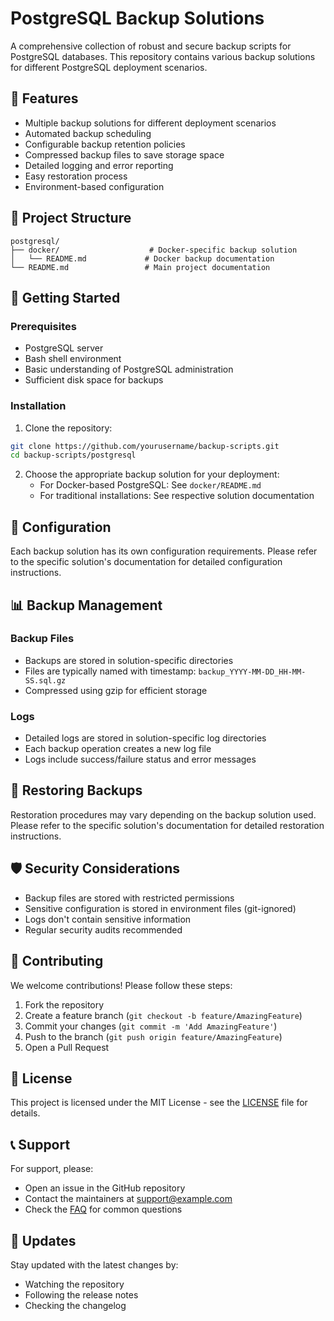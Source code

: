 # PostgreSQL Backup Solutions

A comprehensive collection of robust and secure backup scripts for PostgreSQL databases. This repository contains various backup solutions for different PostgreSQL deployment scenarios.

## 🎯 Features

- Multiple backup solutions for different deployment scenarios
- Automated backup scheduling
- Configurable backup retention policies
- Compressed backup files to save storage space
- Detailed logging and error reporting
- Easy restoration process
- Environment-based configuration

## 📁 Project Structure

```
postgresql/
├── docker/                    # Docker-specific backup solution
│   └── README.md             # Docker backup documentation
└── README.md                 # Main project documentation
```

## 🚀 Getting Started

### Prerequisites

- PostgreSQL server
- Bash shell environment
- Basic understanding of PostgreSQL administration
- Sufficient disk space for backups

### Installation

1. Clone the repository:

```bash
git clone https://github.com/yourusername/backup-scripts.git
cd backup-scripts/postgresql
```

2. Choose the appropriate backup solution for your deployment:
   - For Docker-based PostgreSQL: See `docker/README.md`
   - For traditional installations: See respective solution documentation

## 🔧 Configuration

Each backup solution has its own configuration requirements. Please refer to the specific solution's documentation for detailed configuration instructions.

## 📊 Backup Management

### Backup Files

- Backups are stored in solution-specific directories
- Files are typically named with timestamp: `backup_YYYY-MM-DD_HH-MM-SS.sql.gz`
- Compressed using gzip for efficient storage

### Logs

- Detailed logs are stored in solution-specific log directories
- Each backup operation creates a new log file
- Logs include success/failure status and error messages

## 🔄 Restoring Backups

Restoration procedures may vary depending on the backup solution used. Please refer to the specific solution's documentation for detailed restoration instructions.

## 🛡️ Security Considerations

- Backup files are stored with restricted permissions
- Sensitive configuration is stored in environment files (git-ignored)
- Logs don't contain sensitive information
- Regular security audits recommended

## 🤝 Contributing

We welcome contributions! Please follow these steps:

1. Fork the repository
2. Create a feature branch (`git checkout -b feature/AmazingFeature`)
3. Commit your changes (`git commit -m 'Add AmazingFeature'`)
4. Push to the branch (`git push origin feature/AmazingFeature`)
5. Open a Pull Request

## 📝 License

This project is licensed under the MIT License - see the [LICENSE](../LICENSE) file for details.

## 📞 Support

For support, please:

- Open an issue in the GitHub repository
- Contact the maintainers at support@example.com
- Check the [FAQ](../docs/FAQ.md) for common questions

## 🔄 Updates

Stay updated with the latest changes by:

- Watching the repository
- Following the release notes
- Checking the changelog
